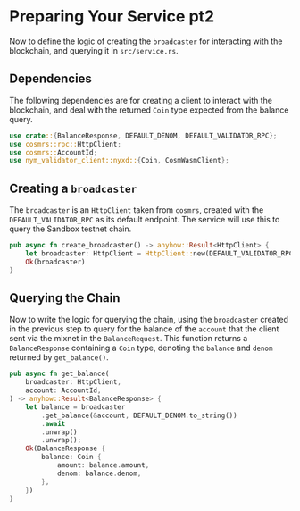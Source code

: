 # Preparing Your Service pt2

Now to define the logic of creating the `broadcaster` for interacting with the blockchain, and querying it in `src/service.rs`. 

## Dependencies
The following dependencies are for creating a client to interact with the blockchain, and deal with the returned `Coin` type expected from the balance query. 

```rust
use crate::{BalanceResponse, DEFAULT_DENOM, DEFAULT_VALIDATOR_RPC};
use cosmrs::rpc::HttpClient;
use cosmrs::AccountId;
use nym_validator_client::nyxd::{Coin, CosmWasmClient};
```

## Creating a `broadcaster` 
The `broadcaster` is an `HttpClient` taken from `cosmrs`, created with the `DEFAULT_VALIDATOR_RPC` as its default endpoint. The service will use this to query the Sandbox testnet chain. 

```rust
pub async fn create_broadcaster() -> anyhow::Result<HttpClient> {
    let broadcaster: HttpClient = HttpClient::new(DEFAULT_VALIDATOR_RPC)?;
    Ok(broadcaster)
}
```

## Querying the Chain 
Now to write the logic for querying the chain, using the `broadcaster` created in the previous step to query for the balance of the `account` that the client sent via the mixnet in the `BalanceRequest`. This function returns a `BalanceResponse` containing a `Coin` type, denoting the `balance` and `denom` returned by `get_balance()`. 

```rust
pub async fn get_balance(
    broadcaster: HttpClient,
    account: AccountId,
) -> anyhow::Result<BalanceResponse> {
    let balance = broadcaster
        .get_balance(&account, DEFAULT_DENOM.to_string())
        .await
        .unwrap()
        .unwrap();
    Ok(BalanceResponse {
        balance: Coin {
            amount: balance.amount,
            denom: balance.denom,
        }, 
    })
}
```
